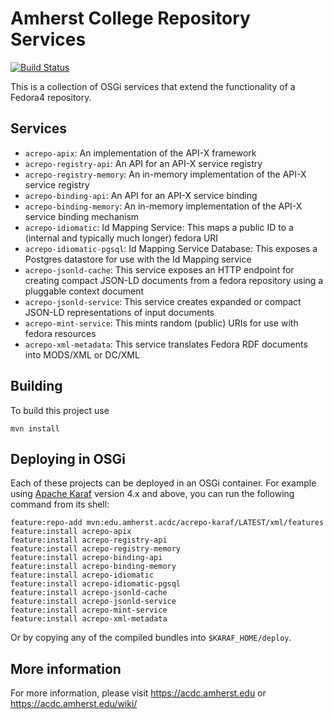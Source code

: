 Amherst College Repository Services
===================================

[![Build Status](https://travis-ci.org/acoburn/repository-extension-services.png?branch=master)](https://travis-ci.org/acoburn/repository-extension-services)

This is a collection of OSGi services that extend the functionality of a Fedora4 repository.

Services
--------

* `acrepo-apix`: An implementation of the API-X framework
* `acrepo-registry-api`: An API for an API-X service registry
* `acrepo-registry-memory`: An in-memory implementation of the API-X service registry
* `acrepo-binding-api`: An API for an API-X service binding
* `acrepo-binding-memory`: An in-memory implementation of the API-X service binding mechanism
* `acrepo-idiomatic`: Id Mapping Service: This maps a public ID to a (internal and typically much longer) fedora URI
* `acrepo-idiomatic-pgsql`: Id Mapping Service Database: This exposes a Postgres datastore for use with the Id Mapping service
* `acrepo-jsonld-cache`: This service exposes an HTTP endpoint for creating compact JSON-LD documents from a fedora repository using a pluggable context document
* `acrepo-jsonld-service`: This service creates expanded or compact JSON-LD representations of input documents
* `acrepo-mint-service`: This mints random (public) URIs for use with fedora resources
* `acrepo-xml-metadata`: This service translates Fedora RDF documents into MODS/XML or DC/XML

Building
--------

To build this project use

    mvn install

Deploying in OSGi
-----------------

Each of these projects can be deployed in an OSGi container. For example using
[Apache Karaf](http://karaf.apache.org) version 4.x and above, you can run the following
command from its shell:

    feature:repo-add mvn:edu.amherst.acdc/acrepo-karaf/LATEST/xml/features
    feature:install acrepo-apix
    feature:install acrepo-registry-api
    feature:install acrepo-registry-memory
    feature:install acrepo-binding-api
    feature:install acrepo-binding-memory
    feature:install acrepo-idiomatic
    feature:install acrepo-idiomatic-pgsql
    feature:install acrepo-jsonld-cache
    feature:install acrepo-jsonld-service
    feature:install acrepo-mint-service
    feature:install acrepo-xml-metadata

Or by copying any of the compiled bundles into `$KARAF_HOME/deploy`.


More information
----------------

For more information, please visit https://acdc.amherst.edu or https://acdc.amherst.edu/wiki/

